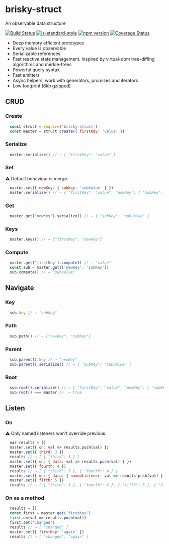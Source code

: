 # brisky-struct
An observable data structure

[![Build Status](https://travis-ci.org/vigour-io/brisky-struct.svg?branch=master)](https://travis-ci.org/vigour-io/brisky-struct)
[![js-standard-style](https://img.shields.io/badge/code%20style-standard-brightgreen.svg)](http://standardjs.com/)
[![npm version](https://badge.fury.io/js/brisky-struct.svg)](https://badge.fury.io/js/brisky-struct)
[![Coverage Status](https://coveralls.io/repos/github/vigour-io/brisky-struct/badge.svg?branch=master)](https://coveralls.io/github/vigour-io/brisky-struct?branch=master)

- Deep memory efficient prototypes
- Every value is observable
- Serializable references
- Fast reactive state management. Inspired by virtual-dom tree-diffing algorithms and merkle-trees
- Powerful query syntax
- Fast emitters
- Async helpers, work with generators, promises and iterators
- Low footprint (6kb gzipped)

## CRUD

### Create

```js
  const struct = require('brisky-struct')
  const master = struct.create({ firstKey: 'value' })
```

### Serialize

```js
  master.serialize() // → { "firstKey": "value" }
```

### Set

⚠ Default behaviour is merge.

```js
  master.set({ newKey: { subKey: 'subValue' } })
  master.serialize() // → { "firstKey": "value", "newKey": { "subKey": "subValue" } }
```

### Get

```js
  master.get('newKey').serialize() // → { "subKey": "subValue" }
```

### Keys

```js
  master.keys() // → ["firstKey", "newKey"]
```

### Compute

```js
  master.get('firstKey').compute() // → "value"
  const sub = master.get(['newKey', 'subKey'])
  sub.compute() // → "subValue"
```

## Navigate

### Key

```js
  sub.key // → "subKey"
```

### Path

```js
  sub.path() // → ["newKey", "subKey"]
```

### Parent

```js
  sub.parent().key // → "newKey"
  sub.parent().serialize() // → { "subKey": "subValue" }
```

### Root

```js
  sub.root().serialize() // → { "firstKey": "value", "newKey": { "subKey": "subValue" } }
  sub.root() === master //  → true
```

## Listen

### On

⚠ Only named listeners won't override previous.

```js
  var results = []
  master.set({ on: val => results.push(val) })
  master.set({ third: 3 })
  results // → [ { "third": 3 } ]
  master.set({ on: { data: val => results.push(val) } })
  master.set({ fourth: 4 })
  results // → [ { "third": 3 }, { "fourth": 4 } ]
  master.set({ on: { data: { namedListener: val => results.push(val) } } })
  master.set({ fifth: 5 })
  results // → [ { "third": 3 }, { "fourth": 4 }, { "fifth": 5 }, { "fifth": 5 } ]
```

### On as a method

```js
  results = []
  const first = master.get('firstKey')
  first.on(val => results.push(val))
  first.set('changed')
  results // → [ "changed" ]
  master.set({ firstKey: 'again' })
  results // → [ "changed", "again" ]
```
